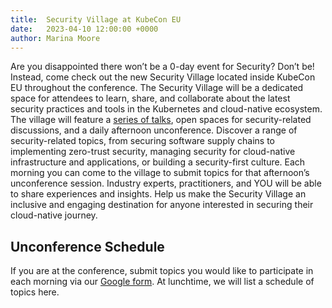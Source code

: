```yaml
---
title:  Security Village at KubeCon EU
date:   2023-04-10 12:00:00 +0000
author: Marina Moore
---
```


Are you disappointed there won’t be a 0-day event for Security? Don’t be! Instead, come check out the new Security Village located inside KubeCon EU throughout the conference. The Security Village will be a dedicated space for attendees to learn, share, and collaborate about the latest security practices and tools in the Kubernetes and cloud-native ecosystem. The village will feature a [series of talks](https://kccnceu2023.sched.com/type/Security+%2B+Identity/TAG+Security+Recommended), open spaces for security-related discussions, and a daily afternoon unconference. Discover a range of security-related topics, from securing software supply chains to implementing zero-trust security, managing security for cloud-native infrastructure and applications, or building a security-first culture. Each morning you can come to the village to submit topics for that afternoon’s unconference session. Industry experts, practitioners, and YOU will be able to share experiences and insights. Help us make the Security Village an inclusive and engaging destination for anyone interested in securing their cloud-native journey.

## Unconference Schedule

If you are at the conference, submit topics you would like to participate in each morning via our [Google form](https://docs.google.com/forms/d/e/1FAIpQLSezTTuwRLEwxkqkQls_SxJaZNu4fKXp_kstoZUeF1jisVfeCg/viewform?usp=sf_link). At lunchtime, we will list a schedule of topics here.
